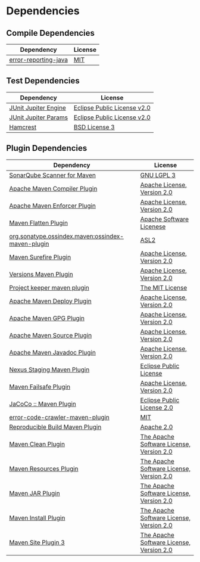 <!-- @formatter:off -->
# Dependencies

## Compile Dependencies

| Dependency                | License  |
| ------------------------- | -------- |
| [error-reporting-java][0] | [MIT][1] |

## Test Dependencies

| Dependency                | License                          |
| ------------------------- | -------------------------------- |
| [JUnit Jupiter Engine][2] | [Eclipse Public License v2.0][3] |
| [JUnit Jupiter Params][2] | [Eclipse Public License v2.0][3] |
| [Hamcrest][4]             | [BSD License 3][5]               |

## Plugin Dependencies

| Dependency                                              | License                                        |
| ------------------------------------------------------- | ---------------------------------------------- |
| [SonarQube Scanner for Maven][6]                        | [GNU LGPL 3][7]                                |
| [Apache Maven Compiler Plugin][8]                       | [Apache License, Version 2.0][9]               |
| [Apache Maven Enforcer Plugin][10]                      | [Apache License, Version 2.0][9]               |
| [Maven Flatten Plugin][11]                              | [Apache Software Licenese][12]                 |
| [org.sonatype.ossindex.maven:ossindex-maven-plugin][13] | [ASL2][12]                                     |
| [Maven Surefire Plugin][14]                             | [Apache License, Version 2.0][9]               |
| [Versions Maven Plugin][15]                             | [Apache License, Version 2.0][9]               |
| [Project keeper maven plugin][16]                       | [The MIT License][17]                          |
| [Apache Maven Deploy Plugin][18]                        | [Apache License, Version 2.0][9]               |
| [Apache Maven GPG Plugin][19]                           | [Apache License, Version 2.0][12]              |
| [Apache Maven Source Plugin][20]                        | [Apache License, Version 2.0][9]               |
| [Apache Maven Javadoc Plugin][21]                       | [Apache License, Version 2.0][9]               |
| [Nexus Staging Maven Plugin][22]                        | [Eclipse Public License][23]                   |
| [Maven Failsafe Plugin][24]                             | [Apache License, Version 2.0][9]               |
| [JaCoCo :: Maven Plugin][25]                            | [Eclipse Public License 2.0][26]               |
| [error-code-crawler-maven-plugin][27]                   | [MIT][1]                                       |
| [Reproducible Build Maven Plugin][28]                   | [Apache 2.0][12]                               |
| [Maven Clean Plugin][29]                                | [The Apache Software License, Version 2.0][12] |
| [Maven Resources Plugin][30]                            | [The Apache Software License, Version 2.0][12] |
| [Maven JAR Plugin][31]                                  | [The Apache Software License, Version 2.0][12] |
| [Maven Install Plugin][32]                              | [The Apache Software License, Version 2.0][12] |
| [Maven Site Plugin 3][33]                               | [The Apache Software License, Version 2.0][12] |

[0]: https://github.com/exasol/error-reporting-java
[1]: https://opensource.org/licenses/MIT
[2]: https://junit.org/junit5/
[3]: https://www.eclipse.org/legal/epl-v20.html
[4]: http://hamcrest.org/JavaHamcrest/
[5]: http://opensource.org/licenses/BSD-3-Clause
[6]: http://sonarsource.github.io/sonar-scanner-maven/
[7]: http://www.gnu.org/licenses/lgpl.txt
[8]: https://maven.apache.org/plugins/maven-compiler-plugin/
[9]: https://www.apache.org/licenses/LICENSE-2.0.txt
[10]: https://maven.apache.org/enforcer/maven-enforcer-plugin/
[11]: https://www.mojohaus.org/flatten-maven-plugin/
[12]: http://www.apache.org/licenses/LICENSE-2.0.txt
[13]: https://sonatype.github.io/ossindex-maven/maven-plugin/
[14]: https://maven.apache.org/surefire/maven-surefire-plugin/
[15]: http://www.mojohaus.org/versions-maven-plugin/
[16]: https://github.com/exasol/project-keeper/
[17]: https://github.com/exasol/project-keeper/blob/main/LICENSE
[18]: https://maven.apache.org/plugins/maven-deploy-plugin/
[19]: http://maven.apache.org/plugins/maven-gpg-plugin/
[20]: https://maven.apache.org/plugins/maven-source-plugin/
[21]: https://maven.apache.org/plugins/maven-javadoc-plugin/
[22]: http://www.sonatype.com/public-parent/nexus-maven-plugins/nexus-staging/nexus-staging-maven-plugin/
[23]: http://www.eclipse.org/legal/epl-v10.html
[24]: https://maven.apache.org/surefire/maven-failsafe-plugin/
[25]: https://www.jacoco.org/jacoco/trunk/doc/maven.html
[26]: https://www.eclipse.org/legal/epl-2.0/
[27]: https://github.com/exasol/error-code-crawler-maven-plugin
[28]: http://zlika.github.io/reproducible-build-maven-plugin
[29]: http://maven.apache.org/plugins/maven-clean-plugin/
[30]: http://maven.apache.org/plugins/maven-resources-plugin/
[31]: http://maven.apache.org/plugins/maven-jar-plugin/
[32]: http://maven.apache.org/plugins/maven-install-plugin/
[33]: http://maven.apache.org/plugins/maven-site-plugin/
